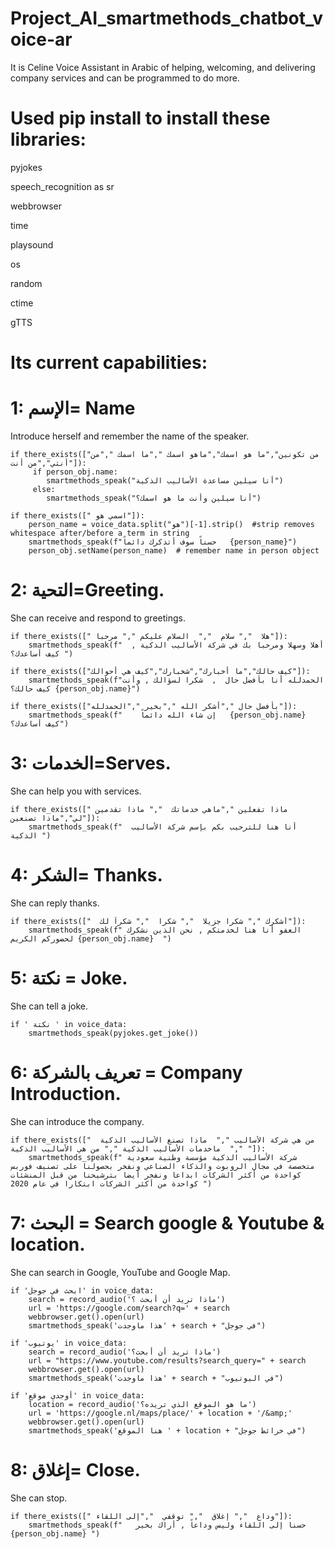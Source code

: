 # Project_AI_smartmethods_chatbot_voice-ar

It is Celine Voice Assistant in Arabic of helping, welcoming, and delivering company services  and can be programmed to do more.

# Used pip install to install these libraries:

pyjokes

speech_recognition as sr

webbrowser

time

playsound

os

random

ctime

gTTS


# Its current capabilities:


  # 1: الإسم= Name
  
  Introduce herself and remember the name of the speaker.

    if there_exists(["من تكونين","ما هو اسمك","ماهو اسمك ","ما اسمك ","من أنتي","من أنت"]):
         if person_obj.name:
            smartmethods_speak("أنا سيلين مساعدة الأساليب الذكية")
         else:
            smartmethods_speak("أنا سيلين وأنت ما هو اسمك؟")

    if there_exists([" اسمي هو"]):
        person_name = voice_data.split("هو")[-1].strip()  #strip removes whitespace after/before a term in string
        smartmethods_speak(f"حسناً سوف أتذكرك دائماً   {person_name}")
        person_obj.setName(person_name)  # remember name in person object


 # 2: التحية=Greeting.
 
 She can receive and respond to greetings.

    if there_exists([" هلا  "," سلام  ","  السلام عليكم "," مرحبا"]): 
        smartmethods_speak(f"  أهلا وسهلا ومرحبا بك في شركة الأساليب الذكية , كيف أساعدك؟ ")

    if there_exists(["كيف حالك","ما أخبارك","شخبارك","كيف هي أحوالك"]):
        smartmethods_speak(f"الحمدلله أنا بأفضل حال  ,  شكرا لسؤالك , وأنت كيف حالك؟ {person_obj.name}")

    if there_exists(["بأفضل حال ","أشكر الله ","بخير ","الحمدلله"]):
        smartmethods_speak(f"    إن شاء الله دائماً   {person_obj.name}  كيف أساعدك؟")


# 3: الخدمات=Serves.

She can help you with services.

    if there_exists([" ماذا تفعلين ","ماهي خدماتك  "," ماذا تقدمين لي","ماذا تصنعين"]):
        smartmethods_speak(f"  أنا هنا للترحيب بكم بإسم شركة الأساليب الذكية ")
        
                
# 4: الشكر= Thanks.

She can reply thanks.       

    if there_exists(["  أشكرك "," شكرا جزيلا  "," شكرا  "," شكراً لك"]):
        smartmethods_speak(f" العفو أنا هنا لخدمتكم , نحن الذين نشكرك لحضوركم الكريم {person_obj.name}  ")


# 5: نكتة = Joke.

She can tell a joke.

    if ' نكتة ' in voice_data:
        smartmethods_speak(pyjokes.get_joke())


# 6: تعريف بالشركة = Company Introduction.

 She can introduce the company.

    if there_exists(["  من هي شركة الأساليب ","  ماذا تصنع الأساليب الذكية  ","  ماخدمات الأساليب الذكية "," من هي الأساليب الذكية "]):
        smartmethods_speak(f" شركة الأساليب الذكية مؤسسة وطنية سعودية متخصصة في مجال الروبوت والذكاء الصناعي ونفخر بحصولنا على تصنيف فوربس كواحدة من أكثر الشركات ابداعا ونفخر أيضا بترشيحنا من قبل المنشئات كواحدة من أكثر الشركات ابتكارا في عام 2020 ")



# 7:  البحث = Search google & Youtube & location.

She can search in Google, YouTube and Google Map.


    if 'ابحث في جوجل' in voice_data:
        search = record_audio('ماذا تريد أن أبحث ؟')
        url = 'https://google.com/search?q=' + search
        webbrowser.get().open(url)
        smartmethods_speak('هذا ماوجدت' + search + "في جوجل")
   
    if 'يوتيوب' in voice_data:
        search = record_audio('ماذا تريد أن أبحث؟')
        url = "https://www.youtube.com/results?search_query=" + search
        webbrowser.get().open(url)
        smartmethods_speak('هذا ماوجدت' + search + "في اليوتيوب")

    if 'أوجدي موقع' in voice_data:
        location = record_audio('ما هو الموقع الذي تريده؟')
        url = 'https://google.nl/maps/place/' + location + '/&amp;'
        webbrowser.get().open(url)
        smartmethods_speak('هنا الموقع ' + location + "في خرائط جوجل")
        
        
# 8:  إغلاق= Close.

She can stop.

    if there_exists([" وداع  "," إغلاق  "," توقفي  ","إلى اللقاء"]):
        smartmethods_speak(f"   حسنا إلى اللقاء وليس وداعاً , أراك بخير {person_obj.name} ")
      

